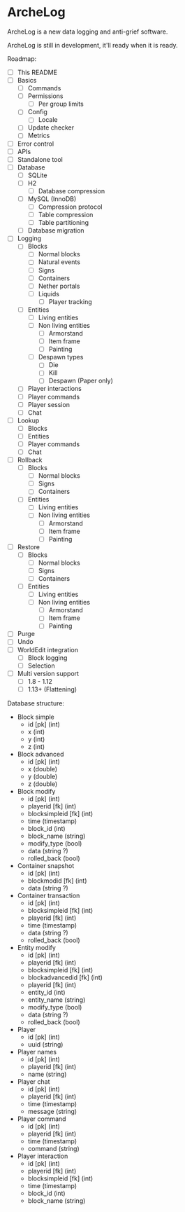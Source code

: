 # ArcheLog
ArcheLog is a new data logging and anti-grief software.

ArcheLog is still in development, it'll ready when it is ready.

Roadmap:
- [ ] This README
- [ ] Basics
   - [ ] Commands
  - [ ] Permissions
    - [ ] Per group limits
  - [ ] Config
    - [ ] Locale
  - [ ] Update checker
  - [ ] Metrics
- [ ] Error control
- [ ] APIs
- [ ] Standalone tool
- [ ] Database
  - [ ] SQLite
  - [ ] H2
    - [ ] Database compression
  - [ ] MySQL (InnoDB)
    - [ ] Compression protocol
    - [ ] Table compression
    - [ ] Table partitioning
  - [ ] Database migration
- [ ] Logging
  - [ ] Blocks
    - [ ] Normal blocks
    - [ ] Natural events
    - [ ] Signs
    - [ ] Containers
    - [ ] Nether portals
    - [ ] Liquids
      - [ ] Player tracking
  - [ ] Entities
    - [ ] Living entities
    - [ ] Non living entities
      - [ ] Armorstand
      - [ ] Item frame
      - [ ] Painting
    - [ ] Despawn types
      - [ ] Die
      - [ ] Kill
      - [ ] Despawn (Paper only)
  - [ ] Player interactions
  - [ ] Player commands
  - [ ] Player session
  - [ ] Chat
- [ ] Lookup
  - [ ] Blocks
  - [ ] Entities
  - [ ] Player commands
  - [ ] Chat
- [ ] Rollback
  - [ ] Blocks
    - [ ] Normal blocks
    - [ ] Signs
    - [ ] Containers
  - [ ] Entities
    - [ ] Living entities
    - [ ] Non living entities
      - [ ] Armorstand
      - [ ] Item frame
      - [ ] Painting
- [ ] Restore
  - [ ] Blocks
    - [ ] Normal blocks
    - [ ] Signs
    - [ ] Containers
  - [ ] Entities
    - [ ] Living entities
    - [ ] Non living entities
      - [ ] Armorstand
      - [ ] Item frame
      - [ ] Painting
- [ ] Purge
- [ ] Undo
- [ ] WorldEdit integration
  - [ ] Block logging
  - [ ] Selection
- [ ] Multi version support
  - [ ] 1.8 - 1.12
  - [ ] 1.13+ (Flattening)
  
Database structure:
- Block simple
  - id [pk] (int)
  - x (int)
  - y (int)
  - z (int)
- Block advanced
  - id [pk] (int)
  - x (double)
  - y (double)
  - z (double)
- Block modify
  - id [pk] (int)
  - playerid [fk] (int)
  - blocksimpleid [fk] (int)
  - time (timestamp)
  - block_id (int)
  - block_name (string)
  - modify_type (bool)
  - data (string ?)
  - rolled_back (bool)
- Container snapshot
  - id [pk] (int)
  - blockmodid [fk] (int)
  - data (string ?)
- Container transaction
  - id [pk] (int)
  - blocksimpleid [fk] (int)
  - playerid [fk] (int)
  - time (timestamp)
  - data (string ?)
  - rolled_back (bool)
- Entity modify
  - id [pk] (int)
  - playerid [fk] (int)
  - blocksimpleid [fk] (int)
  - blockadvancedid [fk] (int)
  - playerid [fk] (int)
  - entity_id (int)
  - entity_name (string)
  - modify_type (bool)
  - data (string ?)
  - rolled_back (bool)
- Player
  - id [pk] (int)
  - uuid (string)
- Player names
  - id [pk] (int)
  - playerid [fk] (int)
  - name (string)
- Player chat
  - id [pk] (int)
  - playerid [fk] (int)
  - time (timestamp)
  - message (string)
- Player command
  - id [pk] (int)
  - playerid [fk] (int)
  - time (timestamp)
  - command (string)
- Player interaction
  - id [pk] (int)
  - playerid [fk] (int)
  - blocksimpleid [fk] (int)
  - time (timestamp)
  - block_id (int)
  - block_name (string)
